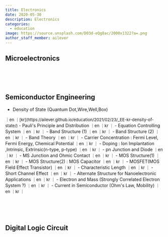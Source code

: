 ```yaml
---
title: Electronics
date: 2020-05-30
description: Electronics
categories:
  - education
image: https://source.unsplash.com/D03d-eQg8ac/2000x1322?a=.png
author_staff_member: ailever
---
```


## Microelectronics

<br><br><br>
## Semiconductor Engineering
- Density of State (Quantum Dot,Wire,Well,Box)
<span style="font-size:small;">
  ｜en
  ｜[kr](https://ailever.github.io/education/2021/02/23/_EE-kr-density-of-state/)
</span>
- Pauli's Principle and Distribution
<span style="font-size:small;">
  ｜en
  ｜kr
  ｜
</span>
- Equation Controlling System
<span style="font-size:small;">
  ｜en
  ｜kr
  ｜
</span>
- Band Structure (1)
<span style="font-size:small;">
  ｜en
  ｜kr
  ｜
</span>
- Band Structure (2)
<span style="font-size:small;">
  ｜en
  ｜kr
  ｜
</span>
- Band Theory
<span style="font-size:small;">
  ｜en
  ｜kr
  ｜
</span>
- Carrier Concentration : Fermi Level, Fermi Energy, Chemical Potential
<span style="font-size:small;">
  ｜en
  ｜kr
  ｜
</span>
- Doping : Ion Implantation ,Intrinsic, Extrinsic(n-type, p-type)
<span style="font-size:small;">
  ｜en
  ｜kr
  ｜
</span>
- pn Junction and Diode
<span style="font-size:small;">
  ｜en
  ｜kr
  ｜
</span>
- MS Junction and Ohmic Contact
<span style="font-size:small;">
  ｜en
  ｜kr
  ｜
</span>
- MOS Structure(1)
<span style="font-size:small;">
  ｜en
  ｜kr
  ｜
</span>
- MOS Structure(2) : MOS Capacitor
<span style="font-size:small;">
  ｜en
  ｜kr
  ｜
</span>
- MOSFET(MOS Field Effect Transistor)
<span style="font-size:small;">
  ｜en
  ｜kr
  ｜
</span>
- Characteristic Length
<span style="font-size:small;">
  ｜en
  ｜kr
  ｜
</span>
- Short Channel Effect
<span style="font-size:small;">
  ｜en
  ｜kr
  ｜
</span>
- Alternate Structure for Nanoelectronic Applications
<span style="font-size:small;">
  ｜en
  ｜kr
  ｜
</span>
- Electron and Mass (Strongly Correlated Electron System ?)
<span style="font-size:small;">
  ｜en
  ｜kr
  ｜
</span>
- Current in Semiconductor (Ohm's Law, Mobility)
<span style="font-size:small;">
  ｜en
  ｜kr
  ｜
</span>


<br><br><br>
## Digital Logic Circuit

<br><br><br>
